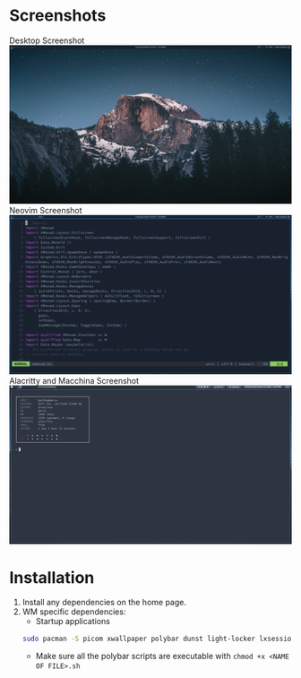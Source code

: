# Screenshots
Desktop Screenshot
![](/screenshots/xmonad/desktop.png)
Neovim Screenshot
![](/screenshots/xmonad/nvim.png)
Alacritty and Macchina Screenshot
![](/screenshots/qtile/terminal.png)

# Installation
1. Install any dependencies on the home page. 
2. WM specific dependencies:
    - Startup applications
    ```sh
    sudo pacman -S picom xwallpaper polybar dunst light-locker lxsession
    ```
    - Make sure all the polybar scripts are executable with `chmod +x <NAME OF
      FILE>.sh` 
